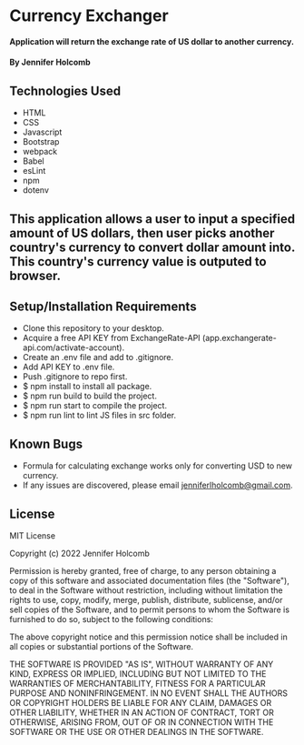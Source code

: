 # Currency Exchanger

#### Application will return the exchange rate of US dollar to another currency.

#### By Jennifer Holcomb

## Technologies Used

* HTML
* CSS
* Javascript
* Bootstrap
* webpack
* Babel
* esLint
* npm
* dotenv

## This application allows a user to input a specified amount of US dollars, then user picks another country's currency to convert dollar amount into.  This country's currency value is outputed to browser.

## Setup/Installation Requirements

* Clone this repository to your desktop.
* Acquire a free API KEY from ExchangeRate-API (app.exchangerate-api.com/activate-account).
* Create an .env file and add to .gitignore.
* Add API KEY to .env file.
* Push .gitignore to repo first.
* $ npm install to install all package.
* $ npm run build to build the project.
* $ npm run start to compile the project.
* $ npm run lint to lint JS files in src folder.


## Known Bugs

* Formula for calculating exchange works only for converting USD to new currency.
* If any issues are discovered, please email jenniferlholcomb@gmail.com.

## License

MIT License

Copyright (c) 2022 Jennifer Holcomb

Permission is hereby granted, free of charge, to any person obtaining a copy of this software and associated documentation files (the "Software"), to deal in the Software without restriction, including without limitation the rights to use, copy, modify, merge, publish, distribute, sublicense, and/or sell copies of the Software, and to permit persons to whom the Software is furnished to do so, subject to the following conditions:

The above copyright notice and this permission notice shall be included in all copies or substantial portions of the Software.

THE SOFTWARE IS PROVIDED "AS IS", WITHOUT WARRANTY OF ANY KIND, EXPRESS OR IMPLIED, INCLUDING BUT NOT LIMITED TO THE WARRANTIES OF MERCHANTABILITY, FITNESS FOR A PARTICULAR PURPOSE AND NONINFRINGEMENT. IN NO EVENT SHALL THE AUTHORS OR COPYRIGHT HOLDERS BE LIABLE FOR ANY CLAIM, DAMAGES OR OTHER LIABILITY, WHETHER IN AN ACTION OF CONTRACT, TORT OR OTHERWISE, ARISING FROM, OUT OF OR IN CONNECTION WITH THE SOFTWARE OR THE USE OR OTHER DEALINGS IN THE SOFTWARE.